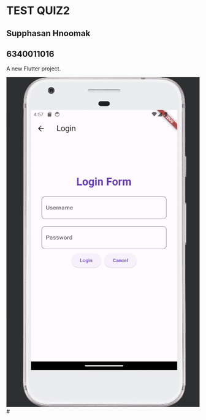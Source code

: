 # TEST QUIZ2
## Supphasan Hnoomak
## 6340011016
A new Flutter project.


<img src="assets/images/login.png">
#
